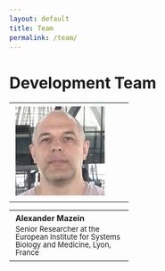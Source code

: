 ```yaml
---
layout: default
title: Team
permalink: /team/
---
```


# Development Team

<table>
    <tr>
      <td style="width: 200px;"><p style="margin:4px;"><img src="/images/team/AlexanderMazein.jpg" width="160"/></p></td>
    </tr>
</table>
<table>
    <tr>
      <td style="width: 200px;"><p style="margin:4px;"><strong>Alexander Mazein</strong></p><p style="margin:4px; line-height:100%;"><font size="2">Senior Researcher at the European Institute for Systems Biology and Medicine, Lyon, France</font></p></td>
    </tr>
</table>

